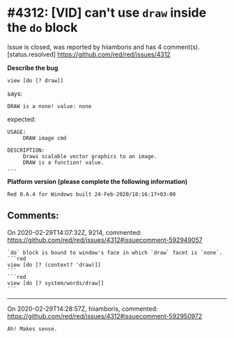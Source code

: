 
#4312: [VID] can't use `draw` inside the `do` block
================================================================================
Issue is closed, was reported by hiiamboris and has 4 comment(s).
[status.resolved]
<https://github.com/red/red/issues/4312>

**Describe the bug**

```
view [do [? draw]]
```
says:
```
DRAW is a none! value: none
```
expected:
```
USAGE:
     DRAW image cmd

DESCRIPTION: 
     Draws scalable vector graphics to an image. 
     DRAW is a function! value.
...
```

**Platform version (please complete the following information)**
```
Red 0.6.4 for Windows built 24-Feb-2020/18:16:17+03:00
```



Comments:
--------------------------------------------------------------------------------

On 2020-02-29T14:07:32Z, 9214, commented:
<https://github.com/red/red/issues/4312#issuecomment-592949057>

    `do` block is bound to window's face in which `draw` facet is `none`.
    ```red
    view [do [? (context? 'draw)]]
    ```
    ```red
    view [do [? system/words/draw]]
    ```

--------------------------------------------------------------------------------

On 2020-02-29T14:28:57Z, hiiamboris, commented:
<https://github.com/red/red/issues/4312#issuecomment-592950972>

    Ah! Makes sense.

